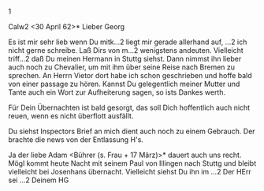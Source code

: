 <Herrn Dr. Gundert in Calw.>1

 Calw2 <30 April 62>*
Lieber Georg

Es ist mir sehr lieb wenn Du mitk...2 liegt mir gerade allerhand auf, ...2 ich nicht gerne schreibe. Laß Dirs von m...2 wenigstens andeuten. Vielleicht triff...2 daß Du meinen Hermann in Stuttg siehst. Dann nimmst ihn lieber auch noch zu Chevalier, um mit ihm über seine Reise nach Bremen zu sprechen. An Herrn Vietor dort habe ich schon geschrieben und hoffe bald von einer passage zu hören. Kannst Du gelegentlich meiner Mutter und Tante auch ein Wort zur Aufheiterung sagen, so ists Dankes werth.

Für Dein Übernachten ist bald gesorgt, das soll Dich hoffentlich auch nicht reuen, wenn es nicht überflott ausfällt.

Du siehst Inspectors Brief an mich dient auch noch zu einem Gebrauch. Der brachte die news von der Entlassung H's.

Ja der liebe Adam <Bührer (s. Frau + 17 März)>* dauert auch uns recht. Mögl kommt heute Nacht mit seinem Paul von Illingen nach Stuttg und bleibt vielleicht bei Josenhans übernacht. Vielleicht siehst Du ihn im ...2 
Der HErr sei ...2
 Deinem HG
